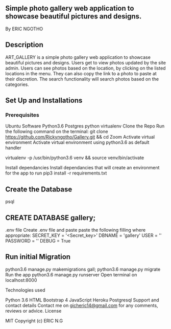 ## Simple photo gallery web application to showcase beautiful pictures and designs.
By ERIC NGOTHO

## Description
ART_GALLERY is a simple photo gallery web application to showcase beautiful pictures and designs. Users get to view photos updated by the site admin. Users can see photos based on the location, by clicking on the listed locations in the menu. They can also copy the link to a photo to paste at their discretion. The search functionality will search photos based on the categories.
## Set Up and Installations
### Prerequisites
Ubuntu Software
Python3.6
Postgres
python virtualenv
Clone the Repo Run the following command on the terminal: git clone https://github.com/Rickyngotho/Gallery.git && cd Zoom
Activate virtual environment Activate virtual environment using python3.6 as default handler

virtualenv -p /usr/bin/python3.6 venv && source venv/bin/activate

Install dependancies
Install dependancies that will create an environment for the app to run pip3 install -r requirements.txt
## Create the Database
psql
## CREATE DATABASE gallery;
.env file
Create .env file and paste paste the following filling where appropriate:
SECRET_KEY = '<Secret_key>'
DBNAME = 'gallery'
USER = ''
PASSWORD = ''
DEBUG = True
## Run initial Migration
python3.6 manage.py makemigrations gall; python3.6 manage.py migrate Run the app python3.6 manage.py runserver Open terminal on localhost:8000

Technologies used

Python 3.6
HTML
Bootstrap 4
JavaScript
Heroku
Postgresql Support and contact details Contact me on gicheric14@gmail.com for any comments, reviews or advice.
License

MIT Copyright (c) ERIC N.G
